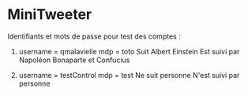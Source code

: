 # MiniTweeter

Identifiants et mots de passe pour test des comptes : 
1. username = qmalavielle
mdp = toto
Suit Albert Einstein
Est suivi par Napoléon Bonaparte et Confucius

2. username = testControl
mdp = test
Ne suit personne
N'est suivi par personne
